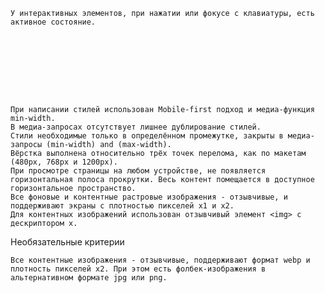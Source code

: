 


    У интерактивных элементов, при нажатии или фокусе с клавиатуры, есть активное состояние.
    
   
    
    
    



  
    При написании стилей использован Mobile-first подход и медиа-функция min-width.
    В медиа-запросах отсутствует лишнее дублирование стилей.
    Стили необходимые только в определённом промежутке, закрыты в медиа-запросы (min-width) and (max-width).
    Вёрстка выполнена относительно трёх точек перелома, как по макетам (480px, 768px и 1200px).
    При просмотре страницы на любом устройстве, не появляется горизонтальная полоса прокрутки. Весь контент помещается в доступное горизонтальное пространство.
    Все фоновые и контентные растровые изображения - отзывчивые, и поддерживают экраны с плотностью пикселей x1 и x2.
    Для контентных изображений использован отзывчивый элемент <img> c дескриптором x.

Необязательные критерии

    Все контентные изображения - отзывчивые, поддерживают формат webp и плотность пикселей x2. При этом есть фолбек-изображения в альтернативном формате jpg или png.

